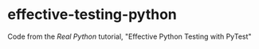 # effective-testing-python
Code from the _Real Python_ tutorial, "Effective Python Testing with PyTest"
